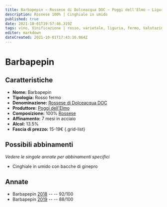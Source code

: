 ```yaml
---
title: Barbapepin – Rossese di Dolceacqua DOC – Poggi dell'Elmo – Liguria (IT) – 15-19€ – 3★-5★
description: Rossese 100% | Cinghiale in umido
published: true
date: 2021-10-01T19:57:46.319Z
tags: vino, Vinificazione | rosso, varietale, liguria, fermo, Valutazioni | 5 stelle, cinghiale in umido, rossese, Prezzi | 15-19€
editor: markdown
dateCreated: 2021-10-01T17:43:16.064Z
---
```


# Barbapepin

## Caratteristiche
- **Nome:** Barbapepin
- **Tipologia:** Rosso fermo
- **Denominazione:** [Rossese di Dolceacqua DOC](/denominazioni/Italia/Liguria/DOC/Rossese-di-Dolceacqua) 
- **Produttore:** [Poggi dell'Elmo](/produttori/Italia/Liguria/Poggi-dell-Elmo) 
- **Composizione:** 100% [Rossese](/vitigni/Italia/bacca-nera/rossese)
- **Affinamento:** 7 mesi in acciaio
- **Alcol:** 13.5%
- **Fascia di prezzo:** 15-19€
{.grid-list}



## Possibili abbinamenti
*Vedere le singole annate per abbinamenti specifici*

- Cinghiale in umido con bacche di ginepro

## Annate
- Barbapepin [2018](vini/Italia/Liguria/Poggi-dell-Elmo/Barbapepin/2018) -- <span class="star-5"></span> -- 92/100
- Barbapepin [2019](vini/Italia/Liguria/Poggi-dell-Elmo/Barbapepin/2019) -- <span class="star-3"></span> -- 88/100
